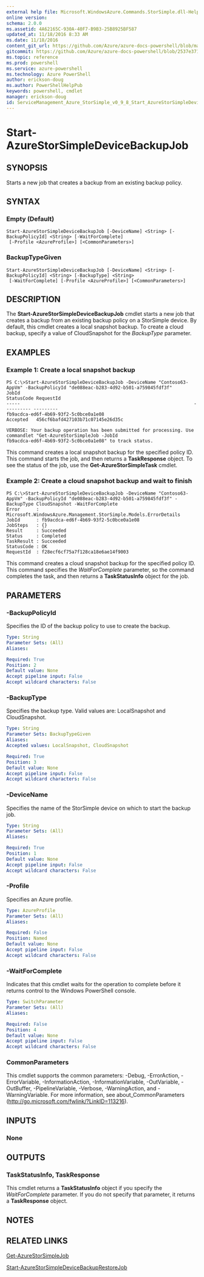 ```yaml
---
external help file: Microsoft.WindowsAzure.Commands.StorSimple.dll-Help.xml
online version: 
schema: 2.0.0
ms.assetid: 4A62165C-930A-40F7-B9B3-25B8925BF587
updated_at: 11/18/2016 8:33 AM
ms.date: 11/18/2016
content_git_url: https://github.com/Azure/azure-docs-powershell/blob/master/azureps-cmdlets-docs/ServiceManagement/Azure.StorSimple/v0.9.8/Start-AzureStorSimpleDeviceBackupJob.md
gitcommit: https://github.com/Azure/azure-docs-powershell/blob/2537e371256820c5575d89299741a8f7b6f7e585/azureps-cmdlets-docs/ServiceManagement/Azure.StorSimple/v0.9.8/Start-AzureStorSimpleDeviceBackupJob.md
ms.topic: reference
ms.prod: powershell
ms.service: azure-powershell
ms.technology: Azure PowerShell
author: erickson-doug
ms.author: PowerShellHelpPub
keywords: powershell, cmdlet
manager: erickson-doug
id: ServiceManagement_Azure_StorSimple_v0_9_8_Start_AzureStorSimpleDeviceBackupJob_md
---
```


# Start-AzureStorSimpleDeviceBackupJob

## SYNOPSIS
Starts a new job that creates a backup from an existing backup policy.

## SYNTAX

### Empty (Default)
```
Start-AzureStorSimpleDeviceBackupJob [-DeviceName] <String> [-BackupPolicyId] <String> [-WaitForComplete]
 [-Profile <AzureProfile>] [<CommonParameters>]
```

### BackupTypeGiven
```
Start-AzureStorSimpleDeviceBackupJob [-DeviceName] <String> [-BackupPolicyId] <String> [-BackupType] <String>
 [-WaitForComplete] [-Profile <AzureProfile>] [<CommonParameters>]
```

## DESCRIPTION
The **Start-AzureStorSimpleDeviceBackupJob** cmdlet starts a new job that creates a backup from an existing backup policy on a StorSimple device.
By default, this cmdlet creates a local snapshot backup.
To create a cloud backup, specify a value of CloudSnapshot for the *BackupType* parameter.

## EXAMPLES

### Example 1: Create a local snapshot backup
```
PS C:\>Start-AzureStorSimpleDeviceBackupJob -DeviceName "Contoso63-AppVm" -BackupPolicyId "de088eac-b283-4d92-b501-a759845fdf3f"
JobId                                                                StatusCode RequestId
-----                                                                ---------- ---------
fb9acdca-ed6f-4b69-93f2-5c0bce0a1e08                                 Accepted   456cf6bafd427103b71c07145e26d35c

VERBOSE: Your backup operation has been submitted for processing. Use commandlet "Get-AzureStorSimpleJob -JobId
fb9acdca-ed6f-4b69-93f2-5c0bce0a1e08" to track status.
```

This command creates a local snapshot backup for the specified policy ID.
This command starts the job, and then returns a **TaskResponse** object.
To see the status of the job, use the **Get-AzureStorSimpleTask** cmdlet.

### Example 2: Create a cloud snapshot backup and wait to finish
```
PS C:\>Start-AzureStorSimpleDeviceBackupJob -DeviceName "Contoso63-AppVm" -BackupPolicyId "de088eac-b283-4d92-b501-a759845fdf3f" -BackupType CloudSnapshot -WaitForComplete
Error      : Microsoft.WindowsAzure.Management.StorSimple.Models.ErrorDetails
JobId      : fb9acdca-ed6f-4b69-93f2-5c0bce0a1e08
JobSteps   : {}
Result     : Succeeded
Status     : Completed
TaskResult : Succeeded
StatusCode : OK
RequestId  : f28ecf6cf75a7f128ca18e6ae14f9003
```

This command creates a cloud snapshot backup for the specified policy ID.
This command specifies the *WaitForComplete* parameter, so the command completes the task, and then returns a **TaskStatusInfo** object for the job.

## PARAMETERS

### -BackupPolicyId
Specifies the ID of the backup policy to use to create the backup.

```yaml
Type: String
Parameter Sets: (All)
Aliases: 

Required: True
Position: 2
Default value: None
Accept pipeline input: False
Accept wildcard characters: False
```

### -BackupType
Specifies the backup type.
Valid values are: LocalSnapshot and CloudSnapshot.

```yaml
Type: String
Parameter Sets: BackupTypeGiven
Aliases: 
Accepted values: LocalSnapshot, CloudSnapshot

Required: True
Position: 3
Default value: None
Accept pipeline input: False
Accept wildcard characters: False
```

### -DeviceName
Specifies the name of the StorSimple device on which to start the backup job.

```yaml
Type: String
Parameter Sets: (All)
Aliases: 

Required: True
Position: 1
Default value: None
Accept pipeline input: False
Accept wildcard characters: False
```

### -Profile
Specifies an Azure profile.

```yaml
Type: AzureProfile
Parameter Sets: (All)
Aliases: 

Required: False
Position: Named
Default value: None
Accept pipeline input: False
Accept wildcard characters: False
```

### -WaitForComplete
Indicates that this cmdlet waits for the operation to complete before it returns control to the Windows PowerShell console.

```yaml
Type: SwitchParameter
Parameter Sets: (All)
Aliases: 

Required: False
Position: 4
Default value: None
Accept pipeline input: False
Accept wildcard characters: False
```

### CommonParameters
This cmdlet supports the common parameters: -Debug, -ErrorAction, -ErrorVariable, -InformationAction, -InformationVariable, -OutVariable, -OutBuffer, -PipelineVariable, -Verbose, -WarningAction, and -WarningVariable. For more information, see about_CommonParameters (http://go.microsoft.com/fwlink/?LinkID=113216).

## INPUTS

### None

## OUTPUTS

### TaskStatusInfo, TaskResponse
This cmdlet returns a **TaskStatusInfo** object if you specify the *WaitForComplete* parameter.
If you do not specify that parameter, it returns a **TaskResponse** object.

## NOTES

## RELATED LINKS

[Get-AzureStorSimpleJob](xref:ServiceManagement/Azure.StorSimple/v0.9.8/Get-AzureStorSimpleJob.md)

[Start-AzureStorSimpleDeviceBackupRestoreJob](xref:ServiceManagement/Azure.StorSimple/v0.9.8/Start-AzureStorSimpleDeviceBackupRestoreJob.md)


